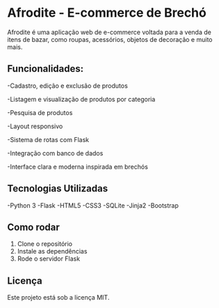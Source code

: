 # Afrodite - E-commerce de Brechó

Afrodite é uma aplicação web de e-commerce voltada para a venda de itens de bazar, como roupas, acessórios, objetos de decoração e muito mais.

## Funcionalidades:

  -Cadastro, edição e exclusão de produtos

  -Listagem e visualização de produtos por categoria

  -Pesquisa de produtos

  -Layout responsivo

  -Sistema de rotas com Flask

  -Integração com banco de dados 

  -Interface clara e moderna inspirada em brechós

## Tecnologias Utilizadas

  -Python 3
  -Flask
  -HTML5
  -CSS3
  -SQLite 
  -Jinja2
  -Bootstrap 

## Como rodar

1. Clone o repositório
2. Instale as dependências
3. Rode o servidor Flask
   
## Licença
Este projeto está sob a licença MIT.
